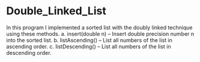 # Double_Linked_List

In this program I implemented a sorted list with the doubly linked technique using these methods.
a. insert(double n) – Insert double precision number n into the sorted list.
b. listAscending() – List all numbers of the list in ascending order.
c. listDescending() – List all numbers of the list in descending order.
